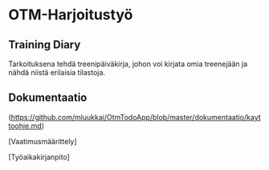 # OTM-Harjoitustyö
## Training Diary
Tarkoituksena tehdä treenipäiväkirja, johon voi kirjata omia treenejään ja nähdä niistä erilaisia tilastoja.
## Dokumentaatio
(https://github.com/mluukkai/OtmTodoApp/blob/master/dokumentaatio/kayttoohje.md)

[Vaatimusmäärittely]

[Työaikakirjanpito]

